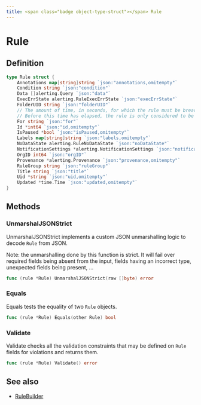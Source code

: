 ```yaml
---
title: <span class="badge object-type-struct"></span> Rule
---
```

# <span class="badge object-type-struct"></span> Rule

## Definition

```go
type Rule struct {
    Annotations map[string]string `json:"annotations,omitempty"`
    Condition string `json:"condition"`
    Data []alerting.Query `json:"data"`
    ExecErrState alerting.RuleExecErrState `json:"execErrState"`
    FolderUID string `json:"folderUID"`
    // The amount of time, in seconds, for which the rule must be breached for the rule to be considered to be Firing.
    // Before this time has elapsed, the rule is only considered to be Pending.
    For string `json:"for"`
    Id *int64 `json:"id,omitempty"`
    IsPaused *bool `json:"isPaused,omitempty"`
    Labels map[string]string `json:"labels,omitempty"`
    NoDataState alerting.RuleNoDataState `json:"noDataState"`
    NotificationSettings *alerting.NotificationSettings `json:"notification_settings,omitempty"`
    OrgID int64 `json:"orgID"`
    Provenance *alerting.Provenance `json:"provenance,omitempty"`
    RuleGroup string `json:"ruleGroup"`
    Title string `json:"title"`
    Uid *string `json:"uid,omitempty"`
    Updated *time.Time `json:"updated,omitempty"`
}
```
## Methods

### <span class="badge object-method"></span> UnmarshalJSONStrict

UnmarshalJSONStrict implements a custom JSON unmarshalling logic to decode `Rule` from JSON.

Note: the unmarshalling done by this function is strict. It will fail over required fields being absent from the input, fields having an incorrect type, unexpected fields being present, …

```go
func (rule *Rule) UnmarshalJSONStrict(raw []byte) error
```

### <span class="badge object-method"></span> Equals

Equals tests the equality of two `Rule` objects.

```go
func (rule *Rule) Equals(other Rule) bool
```

### <span class="badge object-method"></span> Validate

Validate checks all the validation constraints that may be defined on `Rule` fields for violations and returns them.

```go
func (rule *Rule) Validate() error
```

## See also

 * <span class="badge builder"></span> [RuleBuilder](./builder-RuleBuilder.md)
